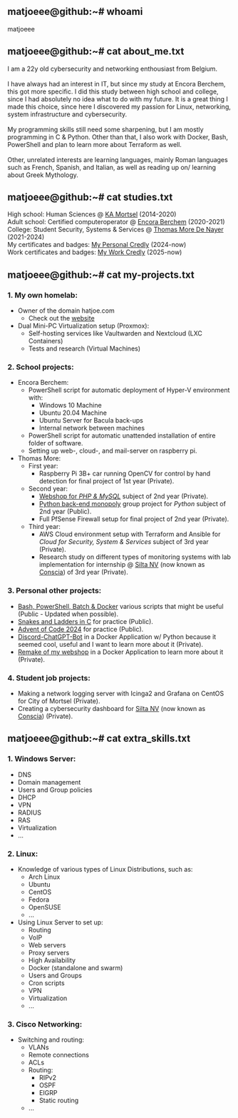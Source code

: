 ## matjoeee@github:~# whoami
matjoeee

## matjoeee@github:~# cat about_me.txt
I am a 22y old cybersecurity and networking enthousiast from Belgium. <br><br>
I have always had an interest in IT, but since my study at Encora Berchem, this got more specific. I did this study between high school and college, since I had absolutely no idea what to do with my future. It is a great thing I made this choice, since here I discovered my passion for Linux, networking, system infrastructure and cybersecurity. <br><br>
My programming skills still need some sharpening, but I am mostly programming in C & Python. Other than that, I also work with Docker, Bash, PowerShell and plan to learn more about Terraform as well.<br><br>
Other, unrelated interests are learning languages, mainly Roman languages such as French, Spanish, and Italian, as well as reading up on/ learning about Greek Mythology.

## matjoeee@github:~# cat studies.txt
High school: Human Sciences @ [KA Mortsel](https://www.kamortsel.be/) (2014-2020) <br>
Adult school: Certified computeroperator @ [Encora Berchem](https://cvoencora.stedelijkonderwijs.be/) (2020-2021) <br>
College: Student Security, Systems & Services @ [Thomas More De Nayer](https://thomasmore.be/nl/campus-de-nayer) (2021-2024) <br>
My certificates and badges: [My Personal Credly](https://www.credly.com/users/matthew-wuyts) (2024-now) <br>
Work certificates and badges: [My Work Credly](https://www.credly.com/users/matthew-wuyts.bf49e026) (2025-now)

## matjoeee@github:~# cat my-projects.txt
### 1. My own homelab:
- Owner of the domain hatjoe.com
  - Check out the [website](https://about.hatjoe.com)
- Dual Mini-PC Virtualization setup (Proxmox):
  - Self-hosting services like Vaultwarden and Nextcloud (LXC Containers)
  - Tests and research (Virtual Machines)
### 2. School projects:
- Encora Berchem:
  - PowerShell script for automatic deployment of Hyper-V environment with:
    - Windows 10 Machine
    - Ubuntu 20.04 Machine
    - Ubuntu Server for Bacula back-ups
    - Internal network between machines
  - PowerShell script for automatic unattended installation of entire folder of software.
  - Setting up web-, cloud-, and mail-server on raspberry pi.
- Thomas More:
  - First year:
    - Raspberry Pi 3B+ car running OpenCV for control by hand detection for final project of 1st year (Private).
  - Second year:
    - [Webshop for *PHP & MySQL*](https://github.com/matjoeee/WuytsMatthew_webshop) subject of 2nd year (Private).
    - [Python back-end monopoly](https://github.com/Python-Project-Thomas-More-year-2/backend-flask-Python-Project-Thomas-More-year-2) group project for *Python* subject of 2nd year (Public). 
    - Full PfSense Firewall setup for final project of 2nd year (Private).
  - Third year:
    - AWS Cloud environment setup with Terraform and Ansible for *Cloud for Security, System & Services* subject of 3rd year (Private).
    - Research study on different types of monitoring systems with lab implementation for internship @ [Silta NV](https://silta-ict.be/) (now known as [Conscia](https://conscia.be)) of 3rd year (Private).
### 3. Personal other projects:
- [Bash, PowerShell, Batch & Docker](https://github.com/matjoeee/Scripting) various scripts that might be useful (Public - Updated when possible).
- [Snakes and Ladders in C](https://github.com/matjoeee/C_Snakes-and-Ladders) for practice (Public).
- [Advent of Code 2024](https://github.com/matjoeee/AoC-2024) for practice (Public).
- [Discord-ChatGPT-Bot](https://github.com/matjoeee/chatgpt-discord-bot) in a Docker Application w/ Python because it seemed cool, useful and I want to learn more about it (Private).
- [Remake of my webshop](https://github.com/matjoeee/WuytsMatthew_webshop) in a Docker Application to learn more about it (Private).
### 4. Student job projects:
- Making a network logging server with Icinga2 and Grafana on CentOS for City of Mortsel (Private).
- Creating a cybersecurity dashboard for [Silta NV](https://silta-ict.be/) (now known as [Conscia](https://conscia.be)) (Private).

## matjoeee@github:~# cat extra_skills.txt
### 1. Windows Server:
- DNS
- Domain management
- Users and Group policies
- DHCP
- VPN
- RADIUS
- RAS
- Virtualization
- ...
### 2. Linux:
- Knowledge of various types of Linux Distributions, such as:
  - Arch Linux
  - Ubuntu
  - CentOS
  - Fedora
  - OpenSUSE
  - ...
- Using Linux Server to set up:
  - Routing
  - VoIP
  - Web servers
  - Proxy servers
  - High Availability
  - Docker (standalone and swarm)
  - Users and Groups
  - Cron scripts
  - VPN
  - Virtualization
  - ...
### 3. Cisco Networking:
- Switching and routing:
  - VLANs
  - Remote connections
  - ACLs
  - Routing:
    - RIPv2
    - OSPF
    - EIGRP
    - Static routing
  - ...
